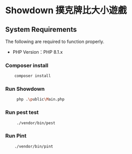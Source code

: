 # Showdown 撲克牌比大小遊戲

## System Requirements

The following are required to function properly.

* PHP Version：PHP 8.1.x

### Composer install

```bash
    composer install
```

### Run Showdown
```bash
     php .\public\Main.php
```

### Run pest test
```bash
     ./vendor/bin/pest
```

### Run Pint

```bash
    ./vendor/bin/pint
```
